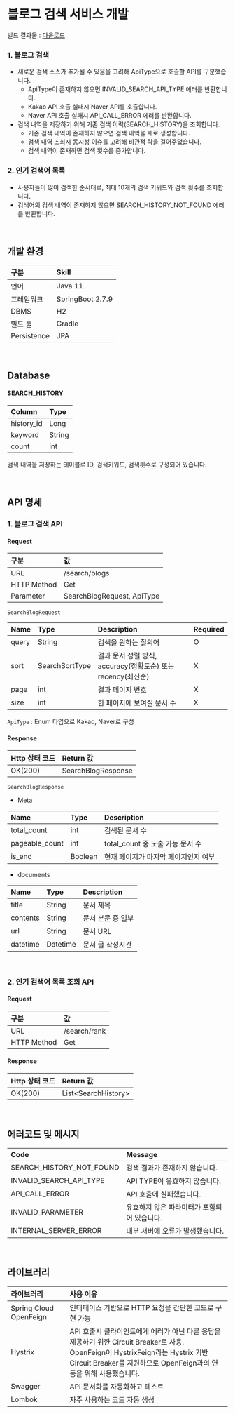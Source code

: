 # 블로그 검색 서비스 개발

빌드 결과물 : [다운로드](https://drive.google.com/file/d/19lcKoHA6qfZND7fjrcNCsF-nBYAzdfgD/view?usp=share_link)

### 1. 블로그 검색
- 새로운 검색 소스가 추가될 수 있음을 고려해 ApiType으로 호출할 API를 구분했습니다.
    - ApiType이 존재하지 않으면 INVALID_SEARCH_API_TYPE 에러를 반환합니다.
    - Kakao API 호출 실패시 Naver API를 호출합니다.
    - Naver API 호출 실패시 API_CALL_ERROR 에러를 반환합니다.
- 검색 내역을 저장하기 위해 기존 검색 이력(SEARCH_HISTORY)을 조회합니다.
    - 기존 검색 내역이 존재하지 않으면 검색 내역을 새로 생성합니다.
    - 검색 내역 조회시 동시성 이슈를 고려해 비관적 락을 걸어주었습니다.
    - 검색 내역이 존재하면 검색 횟수를 증가합니다.

### 2. 인기 검색어 목록
- 사용자들이 많이 검색한 순서대로, 최대 10개의 검색 키워드와 검색 횟수를 조회합니다.
- 검색어의 검색 내역이 존재하지 않으면 SEARCH_HISTORY_NOT_FOUND 에러를 반환합니다.
<br>

## 개발 환경

|구분|Skill|
|:--|:--|
|언어 | Java 11|
|프레임워크 | SpringBoot 2.7.9|
|DBMS | H2|
|빌드 툴| Gradle|
|Persistence |JPA|

<br>

## Database
#### SEARCH_HISTORY

|Column|Type|
|:--|:--|
|history_id | Long|
|keyword | String|
|count | int|

검색 내역을 저장하는 테이블로 ID, 검색키워드, 검색횟수로 구성되어 있습니다.

<br>

## API 명세

### 1. 블로그 검색 API
#### Request
|구분|값|
|:--|:--|
|URL|/search/blogs|
|HTTP Method|Get|
|Parameter|SearchBlogRequest, ApiType|

`SearchBlogRequest`

|Name|Type|Description|Required|
|:--|:--|:--|:--|
|query|String|검색을 원하는 질의어|O|
|sort|SearchSortType|결과 문서 정렬 방식, accuracy(정확도순) 또는 recency(최신순)|X|
|page|int|결과 페이지 번호|X|
|size|int|한 페이지에 보여질 문서 수|X|

`ApiType` : Enum 타입으로 Kakao, Naver로 구성

#### Response
|Http 상태 코드|Return 값|
|:--|:--|
|OK(200)|SearchBlogResponse|

`SearchBlogResponse`
- Meta

|Name|Type|Description|
|:--|:--|:--|
|total_count|int|검색된 문서 수|
|pageable_count|int|total_count 중 노출 가능 문서 수|
|is_end|Boolean|현재 페이지가 마지막 페이지인지 여부|

- documents

|Name|Type|Description|
|:--|:--|:--|
|title|String|문서 제목|
|contents|String|문서 본문 중 일부|
|url|String|문서 URL|
|datetime|Datetime|문서 글 작성시간|

<br>

### 2. 인기 검색어 목록 조회 API
#### Request
|구분|값|
|:--|:--|
|URL|/search/rank|
|HTTP Method|Get|

#### Response
|Http 상태 코드|Return 값|
|:--|:--|
|OK(200)|List&lt;SearchHistory>|

<br>

## 에러코드 및 메시지
|Code|Message|
|:--|:--|
|SEARCH_HISTORY_NOT_FOUND|검색 결과가 존재하지 않습니다.|
|INVALID_SEARCH_API_TYPE|API TYPE이 유효하지 않습니다.|
|API_CALL_ERROR|API 호출에 실패했습니다.|
|INVALID_PARAMETER|유효하지 않은 파라미터가 포함되어 있습니다.|
|INTERNAL_SERVER_ERROR|내부 서버에 오류가 발생했습니다.|

<br>

## 라이브러리
  
|라이브러리|사용 이유|
|:--|:--|
|Spring Cloud OpenFeign|인터페이스 기반으로 HTTP 요청을 간단한 코드로 구현 가능|
|Hystrix|API 호출시 클라이언트에게 에러가 아닌 다른 응답을 제공하기 위한 Circuit Breaker로 사용.<br> OpenFeign이 HystrixFeign라는 Hystrix 기반 Circuit Breaker를 지원하므로 OpenFeign과의 연동을 위해 사용했습니다.|
|Swagger|API 문서화를 자동화하고 테스트|
|Lombok|자주 사용하는 코드 자동 생성|

